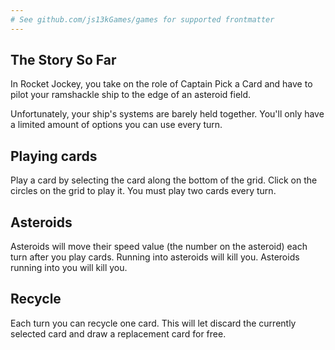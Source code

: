 ```yaml
---
# See github.com/js13kGames/games for supported frontmatter
---
```

## The Story So Far
In Rocket Jockey, you take on the role of Captain Pick a Card and have to pilot your ramshackle ship to the edge of an asteroid field.

Unfortunately, your ship's systems are barely held together. You'll only have a limited amount of options you can use every turn.

## Playing cards
Play a card by selecting the card along the bottom of the grid. Click on the circles on the grid to play it. You must play two cards every turn.

## Asteroids
Asteroids will move their speed value (the number on the asteroid) each turn after you play cards. Running into asteroids will kill you. Asteroids running into you will kill you.

## Recycle
Each turn you can recycle one card. This will let discard the currently selected card and draw a replacement card for free.